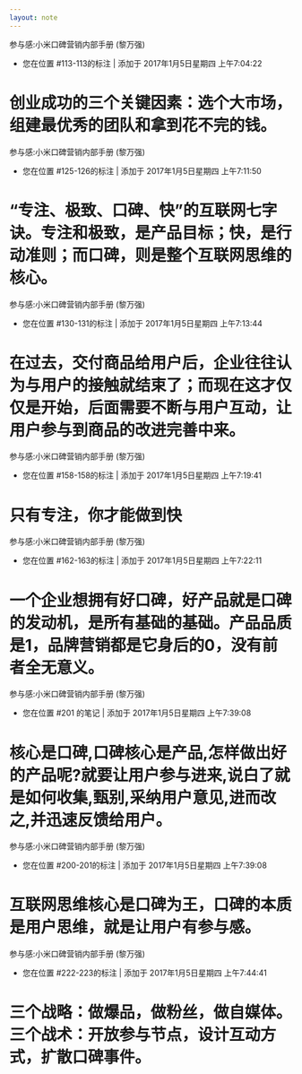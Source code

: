 ```yaml
---
layout: note
---
```


参与感:小米口碑营销内部手册 (黎万强)
- 您在位置 #113-113的标注 | 添加于 2017年1月5日星期四 上午7:04:22

创业成功的三个关键因素：选个大市场，组建最优秀的团队和拿到花不完的钱。
==========
﻿参与感:小米口碑营销内部手册 (黎万强)
- 您在位置 #125-126的标注 | 添加于 2017年1月5日星期四 上午7:11:50

“专注、极致、口碑、快”的互联网七字诀。专注和极致，是产品目标；快，是行动准则；而口碑，则是整个互联网思维的核心。
==========
﻿参与感:小米口碑营销内部手册 (黎万强)
- 您在位置 #130-131的标注 | 添加于 2017年1月5日星期四 上午7:13:44

在过去，交付商品给用户后，企业往往认为与用户的接触就结束了；而现在这才仅仅是开始，后面需要不断与用户互动，让用户参与到商品的改进完善中来。
==========
﻿参与感:小米口碑营销内部手册 (黎万强)
- 您在位置 #158-158的标注 | 添加于 2017年1月5日星期四 上午7:19:41

只有专注，你才能做到快
==========
﻿参与感:小米口碑营销内部手册 (黎万强)
- 您在位置 #162-163的标注 | 添加于 2017年1月5日星期四 上午7:22:11

一个企业想拥有好口碑，好产品就是口碑的发动机，是所有基础的基础。产品品质是1，品牌营销都是它身后的0，没有前者全无意义。
==========
﻿参与感:小米口碑营销内部手册 (黎万强)
- 您在位置 #201 的笔记 | 添加于 2017年1月5日星期四 上午7:39:08

核心是口碑,口碑核心是产品,怎样做出好的产品呢?就要让用户参与进来,说白了就是如何收集,甄别,采纳用户意见,进而改之,并迅速反馈给用户。
==========
﻿参与感:小米口碑营销内部手册 (黎万强)
- 您在位置 #200-201的标注 | 添加于 2017年1月5日星期四 上午7:39:08

互联网思维核心是口碑为王，口碑的本质是用户思维，就是让用户有参与感。
==========
﻿参与感:小米口碑营销内部手册 (黎万强)
- 您在位置 #222-223的标注 | 添加于 2017年1月5日星期四 上午7:44:41

三个战略：做爆品，做粉丝，做自媒体。 三个战术：开放参与节点，设计互动方式，扩散口碑事件。
==========
